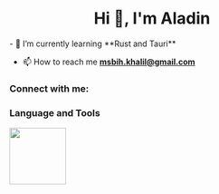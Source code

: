 <h1 align="center">Hi 👋, I'm Aladin</h1>
- 🌱 I’m currently learning **Rust and Tauri**

- 📫 How to reach me **msbih.khalil@gmail.com**

<h3 align="left">Connect with me:</h3>
<p align="left">
</p>

### Language and Tools

<img align="left" width="100px" style="padding-right:10px;" src="https://cdn.jsdelivr.net/gh/devicons/devicon/icons/django/django-plain-wordmark.svg"/>
